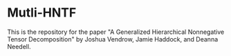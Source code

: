 # Mutli-HNTF
This is the repository for the paper "A Generalized Hierarchical Nonnegative Tensor Decomposition" by Joshua Vendrow, Jamie Haddock, and Deanna Needell.
